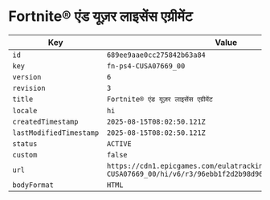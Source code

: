 # Fortnite® एंड यूज़र लाइसेंस एग्रीमेंट

| Key | Value |
| --- | ----- |
| `id` | `689ee9aae0cc275842b63a84` |
| `key` | `fn-ps4-CUSA07669_00` |
| `version` | `6` |
| `revision` | `3` |
| `title` | `Fortnite® एंड यूज़र लाइसेंस एग्रीमेंट` |
| `locale` | `hi` |
| `createdTimestamp` | `2025-08-15T08:02:50.121Z` |
| `lastModifiedTimestamp` | `2025-08-15T08:02:50.121Z` |
| `status` | `ACTIVE` |
| `custom` | `false` |
| `url` | `https://cdn1.epicgames.com/eulatracking-download/fn-ps4-CUSA07669_00/hi/v6/r3/96ebb1f2d2b98d9678c3c629846adb19.pdf` |
| `bodyFormat` | `HTML` |
